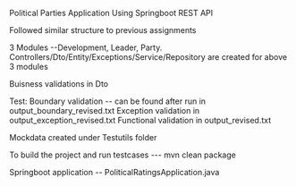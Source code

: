 Political Parties Application Using Springboot REST API

Followed similar structure to previous assignments 

3 Modules --Development, Leader, Party. 
Controllers/Dto/Entity/Exceptions/Service/Repository are created for above 3 modules

Buisness validations in Dto

Test: Boundary validation -- can be found after run in output_boundary_revised.txt
Exception validation in output_exception_revised.txt
Functional validation in output_revised.txt

Mockdata created under Testutils folder

To build the project and run testcases --- mvn clean package

Springboot application -- PoliticalRatingsApplication.java